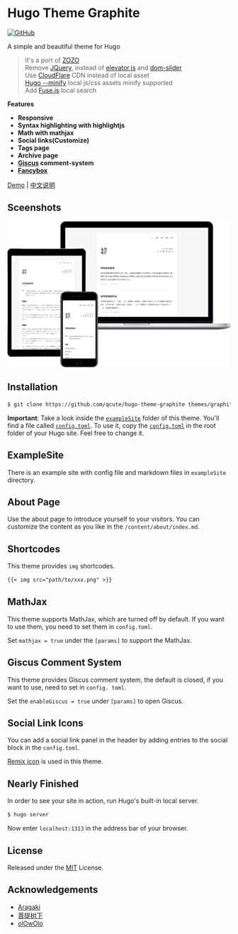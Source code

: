 # Hugo Theme Graphite

[![GitHub](https://img.shields.io/github/license/QCute/hugo-theme-graphite.svg?color=4664DA&style=flat-square)](https://github.com/QCute/hugo-theme-graphite/blob/master/LICENSE)

A simple and beautiful theme for Hugo

> It's a port of [ZOZO](https://github.com/varkai/hugo-theme-zozo)  
> Remove [JQuery](https://github.com/jquery/jquery), instead of [elevator.js](https://github.com/tholman/elevator.js) and [dom-slider](https://github.com/BrentonCozby/dom-slider)  
> Use [CloudFlare](https://cdnjs.com) CDN instead of local asset  
> [Hugo --minify](https://gohugo.io/hugo-pipes/minification/) local js/css assets minify supported  
> Add [Fuse.js](https://fusejs.io) local search  

**Features**

+ **Responsive**
+ **Syntax highlighting with highlightjs**
+ **Math with mathjax** 
+ **Social links(Customize)**
+ **Tags page**
+ **Archive page**
+ **[Giscus](https://giscus.app) comment-system**
+ **[Fancybox](https://fancyapps.com)**

[Demo](https://qcute.github.io) | [中文说明](./README-zh.md)

## Sceenshots

![graphite](./images/showcase.png)

## Installation

```bash
$ git clone https://github.com/qcute/hugo-theme-graphite themes/graphite
```

**Important**: Take a look inside the [`exampleSite`](./exampleSite) folder of this theme. You'll find a file called [`config.toml`](./exampleSite/config.toml). To use it, copy the [`config.toml`](./exampleSite/config.toml) in the root folder of your Hugo site. Feel free to change it.

## ExampleSite

There is an example site with config file and markdown files in `exampleSite` directory.

## About Page

Use the about page to introduce yourself to your visitors. You can customize the content as you like in the `/content/about/index.md`.

## Shortcodes

This theme provides `img` shortcodes.

```markdown
{{< img src="path/to/xxx.png" >}}
```

## MathJax

This theme supports MathJax, which are turned off by default. If you want to use them, you need to set them in `config.toml`.

Set `mathjax = true` under the `[params]` to support the MathJax.

## Giscus Comment System

This theme provides Giscus comment system, the default is closed, if you want to use, need to set in `config. toml`.

Set the `enableGiscus = true` under `[params]` to open Giscus.

## Social Link Icons

You can add a social link panel in the header by adding entries to the social block in the `config.toml`.

[Remix icon](https://remixicon.com/) is used in this theme.

## Nearly Finished

In order to see your site in action, run Hugo's built-in local server.

```bash
$ hugo server
```

Now enter `localhost:1313` in the address bar of your browser.

## License

Released under the [MIT](https://github.com/QCute/hugo-theme-graphite/blob/master/LICENSE) License.

## Acknowledgements

- [Aragaki](https://github.com/PCDotFan/Aragaki)
- [菩提树下](https://blog.caicai.me/)
- [olOwOlo](https://olowolo.com/)
